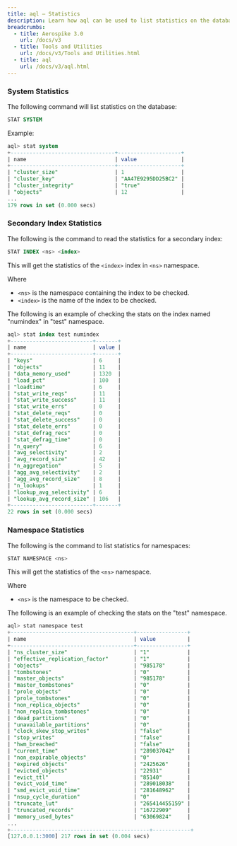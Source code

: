 ```yaml
---
title: aql – Statistics
description: Learn how aql can be used to list statistics on the database, read the statistics for a secondary index or list statistics for queries.
breadcrumbs:
  - title: Aerospike 3.0
    url: /docs/v3
  - title: Tools and Utilities
    url: /docs/v3/Tools and Utilities.html
  - title: aql
    url: /docs/v3/aql.html
---
```


### System Statistics

The following command will list statistics on the database:

```sql
STAT SYSTEM
```

Example:

```sql
aql> stat system
+---------------------------------+--------------------+
| name                            | value              |
+---------------------------------+--------------------+
| "cluster_size"                  | 1                  |
| "cluster_key"                   | "AA47E9295DD25BC2" |
| "cluster_integrity"             | "true"             |
| "objects"                       | 12                 |
...
179 rows in set (0.000 secs)
```

### Secondary Index Statistics

The following is the command to read the statistics for a secondary index:

```sql
STAT INDEX <ns> <index>
```

This will get the statistics of the `<index>` index in `<ns>` namespace.

Where

- `<ns>` is the namespace containing the index to be checked.
- `<index>` is the name of the index to be checked.

The following is an example of checking the stats on the index named "numindex" in "test" namespace.

```sql
aql> stat index test numindex
+--------------------------+-------+
| name                     | value |
+--------------------------+-------+
| "keys"                   | 6     |
| "objects"                | 11    |
| "data_memory_used"       | 1320  |
| "load_pct"               | 100   |
| "loadtime"               | 6     |
| "stat_write_reqs"        | 11    |
| "stat_write_success"     | 11    |
| "stat_write_errs"        | 0     |
| "stat_delete_reqs"       | 0     |
| "stat_delete_success"    | 0     |
| "stat_delete_errs"       | 0     |
| "stat_defrag_recs"       | 0     |
| "stat_defrag_time"       | 0     |
| "n_query"                | 6     |
| "avg_selectivity"        | 2     |
| "avg_record_size"        | 42    |
| "n_aggregation"          | 5     |
| "agg_avg_selectivity"    | 2     |
| "agg_avg_record_size"    | 8     |
| "n_lookups"              | 1     |
| "lookup_avg_selectivity" | 6     |
| "lookup_avg_record_size" | 106   |
+--------------------------+-------+
22 rows in set (0.000 secs)
```

### Namespace Statistics

The following is the command to list statistics for namespaces:

```sql
STAT NAMESPACE <ns>
```

This will get the statistics of the `<ns>` namespace.

Where

- `<ns>` is the namespace to be checked.

The following is an example of checking the stats on the "test" namespace.

```sql
aql> stat namespace test
+---------------------------------------+----------------+
| name                                  | value          |
+---------------------------------------+----------------+
| "ns_cluster_size"                     | "1"            |
| "effective_replication_factor"        | "1"            |
| "objects"                             | "985178"       |
| "tombstones"                          | "0"            |
| "master_objects"                      | "985178"       |
| "master_tombstones"                   | "0"            |
| "prole_objects"                       | "0"            |
| "prole_tombstones"                    | "0"            |
| "non_replica_objects"                 | "0"            |
| "non_replica_tombstones"              | "0"            |
| "dead_partitions"                     | "0"            |
| "unavailable_partitions"              | "0"            |
| "clock_skew_stop_writes"              | "false"        |
| "stop_writes"                         | "false"        |
| "hwm_breached"                        | "false"        |
| "current_time"                        | "289037042"    |
| "non_expirable_objects"               | "0"            |
| "expired_objects"                     | "2425626"      |
| "evicted_objects"                     | "22931"        |
| "evict_ttl"                           | "85140"        |
| "evict_void_time"                     | "289018038"    |
| "smd_evict_void_time"                 | "281648962"    |
| "nsup_cycle_duration"                 | "0"            |
| "truncate_lut"                        | "265414455159" |
| "truncated_records"                   | "16722909"     |
| "memory_used_bytes"                   | "63069824"     |
...
+--------------------------------------------+------------+
[127.0.0.1:3000] 217 rows in set (0.004 secs)
```

